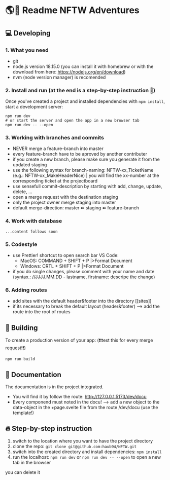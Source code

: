 # 🌎🚀 Readme NFTW Adventures

## 💻 Developing
### 1. What you need
- git
- node.js version 18.15.0 (you can install it with homebrew or with the download from here: https://nodejs.org/en/download)
- nvm (node version manager) is recomended


### 2. Install and run (at the end is a step-by-step instruction 🏃)
Once you've created a project and installed dependencies with `npm install`, start a development server:
```
npm run dev
# or start the server and open the app in a new browser tab
npm run dev -- --open
```

### 3. Working with branches and commits
- NEVER merge a feature-branch into master
- every feature-branch have to be aproved by another contributer
- if you create a new branch, please make sure you generate it from the updated staging
- use the following syntax for branch-naming: NFTW-xx_TicketName (e.g.: NFTW-xx_MakeHeaderNice) | you will find the xx-number at the corresponding ticket at the projectboard
- use sensefull commit-description by starting with add, change, update, delete, ...
- open a merge request with the destination staging
- only the project owner merge staging into master
- default merge-direction:  master ⬅ staging ⬅ feature-branch

### 4. Work with database
    ...content follows soon

### 5. Codestyle
- use Prettier! shortcut to open search bar VS Code:
    - MacOS: COMMAND + SHIFT + P |>Format Document
    - Windows: CRTL + SHIFT + P |>Format Document
- if you do single changes, please comment with your name and date (syntax.: //JJJJ.MM.DD - lastname, firstname:  descripe the change)

### 6. Adding routes
- add sites with the default header&footer into the directory [[sites]]
- if its necessary to break the default layout (header&footer) --> add the route into the root of routes

## 🔧 Building
To create a production version of your app:
(❗❗test this for every merge request❗❗)
```
npm run build
```

## 📄 Documentation
The documentation is in the project integrated. 
- You will find it by follow the route:  http://127.0.0.1:5173/dev/docu
- Every componend must noted in the docu! --> add a new object to the data-object in the +page.svelte file from the route /dev/docu (use the template!)

## 🔥  Step-by-step instruction
1. switch to the location where you want to have the project directory
2. clone the repo: ``` git clone git@github.com:haub94/NFTW.git ```
3. switch into the created directory and install dependencies: ``` npm install ```
4. run the localhost: ``` npm run dev ``` or ``` npm run dev -- --open ``` to open a new tab in the browser

you can delete it

